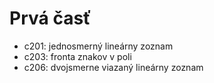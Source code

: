# Prvá časť

- c201: jednosmerný lineárny zoznam
- c203: fronta znakov v poli
- c206: dvojsmerne viazaný lineárny zoznam
